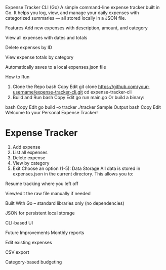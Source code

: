 Expense Tracker CLI (Go)
A simple command-line expense tracker built in Go.
It helps you log, view, and manage your daily expenses with categorized summaries — all stored locally in a JSON file.

Features
Add new expenses with description, amount, and category

View all expenses with dates and totals

Delete expenses by ID

View expense totals by category

Automatically saves to a local expenses.json file

How to Run
1. Clone the Repo
bash
Copy
Edit
git clone https://github.com/your-username/expense-tracker-cli.git
cd expense-tracker-cli
2. Build and Run
bash
Copy
Edit
go run main.go
Or build a binary:

bash
Copy
Edit
go build -o tracker
./tracker
Sample Output
bash
Copy
Edit
Welcome to your Personal Expense Tracker!

Expense Tracker
==================
1. Add expense
2. List all expenses
3. Delete expense
4. View by category
5. Exit
Choose an option (1-5):
Data Storage
All data is stored in expenses.json in the current directory. This allows you to:

Resume tracking where you left off

View/edit the raw file manually if needed

Built With
Go – standard libraries only (no dependencies)

JSON for persistent local storage

CLI-based UI

Future Improvements
Monthly reports

Edit existing expenses

CSV export

Category-based budgeting


